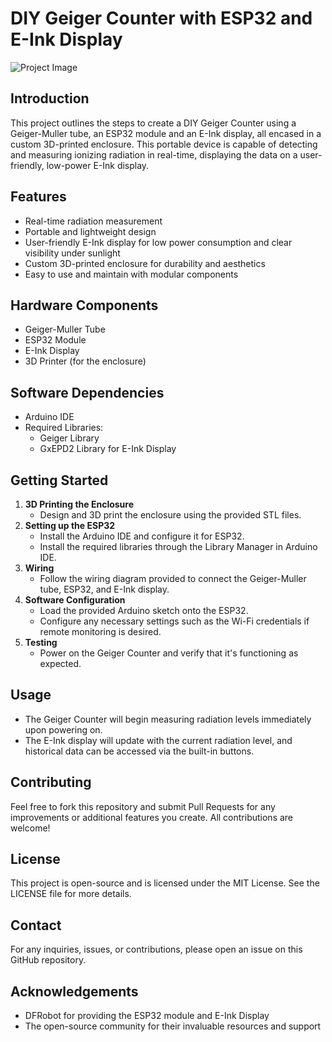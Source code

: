 # DIY Geiger Counter with ESP32 and E-Ink Display

![Project Image](image-link-here)

## Introduction

This project outlines the steps to create a DIY Geiger Counter using a Geiger-Muller tube, an ESP32 module and an E-Ink display, all encased in a custom 3D-printed enclosure. This portable device is capable of detecting and measuring ionizing radiation in real-time, displaying the data on a user-friendly, low-power E-Ink display.

## Features

- Real-time radiation measurement
- Portable and lightweight design
- User-friendly E-Ink display for low power consumption and clear visibility under sunlight
- Custom 3D-printed enclosure for durability and aesthetics
- Easy to use and maintain with modular components

## Hardware Components

- Geiger-Muller Tube
- ESP32 Module
- E-Ink Display
- 3D Printer (for the enclosure)

## Software Dependencies

- Arduino IDE
- Required Libraries:
    - Geiger Library
    - GxEPD2 Library for E-Ink Display

## Getting Started

1. **3D Printing the Enclosure**
    - Design and 3D print the enclosure using the provided STL files.
2. **Setting up the ESP32**
    - Install the Arduino IDE and configure it for ESP32.
    - Install the required libraries through the Library Manager in Arduino IDE.
3. **Wiring**
    - Follow the wiring diagram provided to connect the Geiger-Muller tube, ESP32, and E-Ink display.
4. **Software Configuration**
    - Load the provided Arduino sketch onto the ESP32.
    - Configure any necessary settings such as the Wi-Fi credentials if remote monitoring is desired.
5. **Testing**
    - Power on the Geiger Counter and verify that it's functioning as expected.

## Usage

- The Geiger Counter will begin measuring radiation levels immediately upon powering on.
- The E-Ink display will update with the current radiation level, and historical data can be accessed via the built-in buttons.

## Contributing

Feel free to fork this repository and submit Pull Requests for any improvements or additional features you create. All contributions are welcome!

## License

This project is open-source and is licensed under the MIT License. See the LICENSE file for more details.

## Contact

For any inquiries, issues, or contributions, please open an issue on this GitHub repository.

## Acknowledgements

- DFRobot for providing the ESP32 module and E-Ink Display
- The open-source community for their invaluable resources and support

